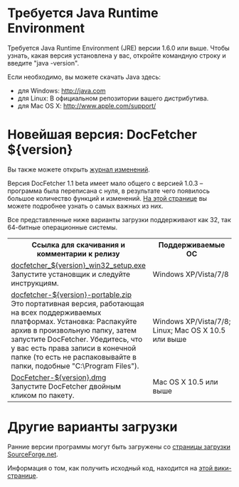 Требуется Java Runtime Environment
==================================
Требуется Java Runtime Environment (JRE) версии 1.6.0 или выше. Чтобы узнать,
какая версия установлена у вас, откройте командную строку и введите
"java -version".

Если необходимо, вы можете скачать Java
здесь:

* для Windows: <http://java.com>
* для Linux: В официальном репозитории вашего дистрибутива.
* для Mac OS&nbsp;X: <http://www.apple.com/support/>

Новейшая версия: DocFetcher ${version}
=====================================

Вы также можете открыть [журнал изменений](http://docfetcher.sourceforge.net/wiki/doku.php?id=changelog).

Версия DocFetcher 1.1 beta имеет мало общего с версией 1.0.3 – программа была переписана с нуля, в результате чего появилось большое количество функций и изменений. [На этой странице](http://docfetcher.sourceforge.net/wiki/doku.php?id=changes_in_v1.1) вы можете подробнее узнать о самых важных из них.

Все представленные ниже варианты загрузки поддерживают как 32, так 64-битные операционные системы.

<table>
<tr>
<th>Ссылка для скачивания и комментарии к релизу</th>
<th>Поддерживаемые ОС</th>
</tr>
<tr>
<td align="left"><a href="http://sourceforge.net/projects/docfetcher/files/docfetcher/${version}/docfetcher_${version}_win32_setup.exe/download">docfetcher_${version}_win32_setup.exe</a> <br/> Запустите установщик и следуйте инструкциям.</td>
<td>Windows&nbsp;XP/Vista/7/8</td>
</tr>
<tr>
<td align="left"><a href="http://sourceforge.net/projects/docfetcher/files/docfetcher/${version}/docfetcher-${version}-portable.zip/download">docfetcher-${version}-portable.zip</a> <br/> Это портативная версия, работающая на всех поддерживаемых платформах. Установка: Распакуйте архив в произвольную папку, затем запустите DocFetcher. Убедитесь, что у вас есть права записи в конечной папке (то есть не распаковывайте в папки, подобные "C:\Program&nbsp;Files").
</td>
<td>Windows&nbsp;XP/Vista/7/8; Linux; Mac OS&nbsp;X 10.5 или выше</td>
</tr>
<tr>
<td align="left"><a href="http://sourceforge.net/projects/docfetcher/files/docfetcher/${version}/DocFetcher-${version}.dmg/download">DocFetcher-${version}.dmg</a> <br/> Запустите DocFetcher двойным кликом по пакету.</td>
<td>Mac OS&nbsp;X 10.5 или выше</td>
</tr>
</table>

Другие варианты загрузки
===============
Ранние версии программы могут быть загружены со [страницы загрузки SourceForge.net](http://sourceforge.net/projects/docfetcher/files/docfetcher/).

Информация о том, как получить исходный код, находится на [этой вики-странице](http://docfetcher.sourceforge.net/wiki/doku.php?id=source_code).
